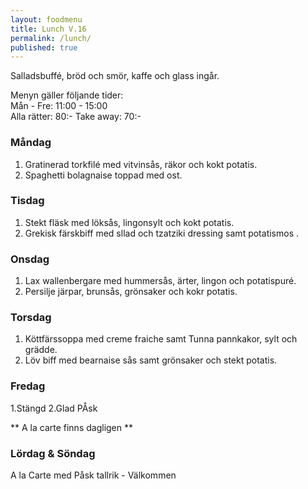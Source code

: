 ```yaml
---
layout: foodmenu
title: Lunch V.16
permalink: /lunch/
published: true
---
```

Salladsbuffé, bröd och smör, kaffe och glass ingår.

Menyn gäller följande tider:  
Mån - Fre: 11:00 - 15:00  
Alla rätter: 80:- Take away: 70:- 

### Måndag

1. Gratinerad torkfilé med vitvinsås, räkor och kokt potatis.
2. Spaghetti bolagnaise toppad med ost.

### Tisdag

1. Stekt fläsk med löksås, lingonsylt och kokt potatis.
2. Grekisk färskbiff med sllad och tzatziki dressing samt potatismos .


### Onsdag

1. Lax wallenbergare med hummersås, ärter, lingon och potatispuré.
2. Persilje järpar, brunsås, grönsaker och kokr potatis.

### Torsdag
 
1. Köttfärssoppa med creme fraiche samt Tunna pannkakor, sylt och grädde.
2. Löv biff med bearnaise sås samt grönsaker och stekt potatis.
 
### Fredag

1.Stängd
2.Glad PÅsk

** A la carte finns dagligen **  


### Lördag & Söndag
A la Carte med Påsk tallrik - Välkommen
